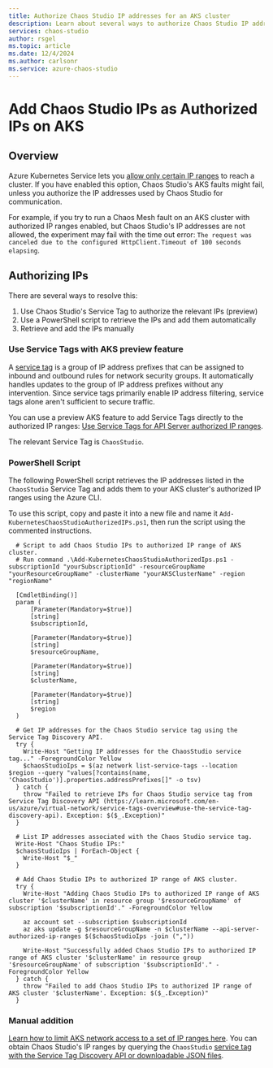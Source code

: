 ```yaml
---
title: Authorize Chaos Studio IP addresses for an AKS cluster 
description: Learn about several ways to authorize Chaos Studio IP addresses to communicate with your AKS cluster.
services: chaos-studio
author: rsgel
ms.topic: article
ms.date: 12/4/2024
ms.author: carlsonr
ms.service: azure-chaos-studio
---
```


# Add Chaos Studio IPs as Authorized IPs on AKS

## Overview

Azure Kubernetes Service lets you [allow only certain IP ranges](/azure/aks/api-server-authorized-ip-ranges) to reach a cluster. If you have enabled this option, Chaos Studio's AKS faults might fail, unless you authorize the IP addresses used by Chaos Studio for communication.

For example, if you try to run a Chaos Mesh fault on an AKS cluster with authorized IP ranges enabled, but Chaos Studio's IP addresses are not allowed, the experiment may fail with the time out error: `The request was canceled due to the configured HttpClient.Timeout of 100 seconds elapsing`.

## Authorizing IPs

There are several ways to resolve this:
1. Use Chaos Studio's Service Tag to authorize the relevant IPs (preview)
1. Use a PowerShell script to retrieve the IPs and add them automatically
1. Retrieve and add the IPs manually

### Use Service Tags with AKS preview feature

A [service tag](/azure/virtual-network/service-tags-overview) is a group of IP address prefixes that can be assigned to inbound and outbound rules for network security groups. It automatically handles updates to the group of IP address prefixes without any intervention. Since service tags primarily enable IP address filtering, service tags alone aren't sufficient to secure traffic.

You can use a preview AKS feature to add Service Tags directly to the authorized IP ranges: [Use Service Tags for API Server authorized IP ranges](/azure/aks/api-server-authorized-ip-ranges#use-service-tags-for-api-server-authorized-ip-ranges---preview?tabs=azure-cli).

The relevant Service Tag is `ChaosStudio`.

### PowerShell Script

The following PowerShell script retrieves the IP addresses listed in the `ChaosStudio` Service Tag and adds them to your AKS cluster's authorized IP ranges using the Azure CLI.

To use this script, copy and paste it into a new file and name it `Add-KubernetesChaosStudioAuthorizedIPs.ps1`, then run the script using the commented instructions.

```azurepowershell-interactive
  # Script to add Chaos Studio IPs to authorized IP range of AKS cluster.
  # Run command .\Add-KubernetesChaosStudioAuthorizedIps.ps1 -subscriptionId "yourSubscriptionId" -resourceGroupName "yourResourceGroupName" -clusterName "yourAKSClusterName" -region "regionName"
  
  [CmdletBinding()]
  param (
      [Parameter(Mandatory=$true)]
      [string]
      $subscriptionId,
  
      [Parameter(Mandatory=$true)]
      [string]
      $resourceGroupName,
  
      [Parameter(Mandatory=$true)]
      [string]
      $clusterName,
  
      [Parameter(Mandatory=$true)]
      [string]
      $region
  )
  
  # Get IP addresses for the Chaos Studio service tag using the Service Tag Discovery API.
  try {
    Write-Host "Getting IP addresses for the ChaosStudio service tag..." -ForegroundColor Yellow
    $chaosStudioIps = $(az network list-service-tags --location $region --query "values[?contains(name, 'ChaosStudio')].properties.addressPrefixes[]" -o tsv)
  } catch {
    throw "Failed to retrieve IPs for Chaos Studio service tag from Service Tag Discovery API (https://learn.microsoft.com/en-us/azure/virtual-network/service-tags-overview#use-the-service-tag-discovery-api). Exception: $($_.Exception)"
  }
  
  # List IP addresses associated with the Chaos Studio service tag.
  Write-Host "Chaos Studio IPs:"
  $chaosStudioIps | ForEach-Object {
    Write-Host "$_" 
  }
  
  # Add Chaos Studio IPs to authorized IP range of AKS cluster.
  try {
    Write-Host "Adding Chaos Studio IPs to authorized IP range of AKS cluster '$clusterName' in resource group '$resourceGroupName' of subscription '$subscriptionId'." -ForegroundColor Yellow
  
    az account set --subscription $subscriptionId
    az aks update -g $resourceGroupName -n $clusterName --api-server-authorized-ip-ranges $($chaosStudioIps -join (","))
  
    Write-Host "Successfully added Chaos Studio IPs to authorized IP range of AKS cluster '$clusterName' in resource group '$resourceGroupName' of subscription '$subscriptionId'." -ForegroundColor Yellow
  } catch {
    throw "Failed to add Chaos Studio IPs to authorized IP range of AKS cluster '$clusterName'. Exception: $($_.Exception)"
  }
```

### Manual addition

[Learn how to limit AKS network access to a set of IP ranges here](/azure/aks/api-server-authorized-ip-ranges). You can obtain Chaos Studio's IP ranges by querying the `ChaosStudio` [service tag with the Service Tag Discovery API or downloadable JSON files](/azure/virtual-network/service-tags-overview).